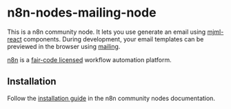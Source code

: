 # n8n-nodes-mailing-node

This is a n8n community node. It lets you use generate an email using [mjml-react](https://github.com/wix-incubator/mjml-react) components. During development, your email templates can be previewed in the browser using [mailing](https://github.com/sofn-xyz/mailing).

[n8n](https://n8n.io/) is a [fair-code licensed](https://docs.n8n.io/reference/license/) workflow automation platform.

## Installation

Follow the [installation guide](https://docs.n8n.io/integrations/community-nodes/installation/) in the n8n community nodes documentation.
